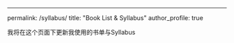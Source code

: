 ---
permalink: /syllabus/
title: "Book List & Syllabus"
author_profile: true


我将在这个页面下更新我使用的书单与Syllabus
